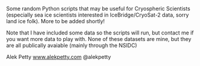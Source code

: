 Some random Python scripts that may be useful for Cryospheric Scientists (especially sea ice scientists interested in IceBridge/CryoSat-2 data, sorry land ice folk). 
More to be added shortly!

Note that I have included some data so the scripts will run, but contact me if you want more data to play with. None of these datasets are mine, but they are all publically avaiable (mainly through the NSIDC)

Alek Petty
www.alekpetty.com
@alekpetty
